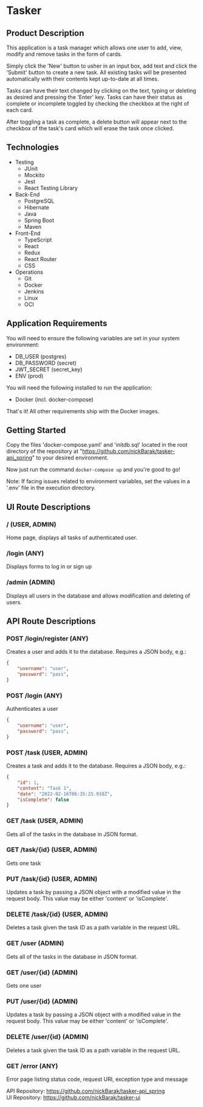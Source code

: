 # Tasker

## Product Description
This application is a task manager which allows one user to add, view, modify and remove tasks in the form of cards.  

Simply click the 'New' button to usher in an input box, add text and click the 'Submit' button to create a new task. All existing tasks will be presented automatically with their contents kept up-to-date at all times.  

Tasks can have their text changed by clicking on the text, typing or deleting as desired and pressing the 'Enter' key. Tasks can have their status as complete or incomplete toggled by checking the checkbox at the right of each card.  

After toggling a task as complete, a delete button will appear next to the checkbox of the task's card which will erase the task once clicked.  


## Technologies
- Testing  
	- JUnit
	- Mockito
	- Jest
	- React Testing Library
- Back-End  
	- PostgreSQL
	- Hibernate
	- Java
	- Spring Boot
	- Maven
- Front-End  
	- TypeScript
	- React
	- Redux
	- React Router
	- CSS
- Operations  
	- Git
	- Docker
	- Jenkins
	- Linux
	- OCI


## Application Requirements
You will need to ensure the following variables are set in your system environment:
- DB_USER (postgres)
- DB_PASSWORD (secret)
- JWT_SECRET (secret_key)
- ENV (prod)

You will need the following installed to run the application:
- Docker (incl. docker-compose)

That's it! All other requirements ship with the Docker images. 

## Getting Started
Copy the files 'docker-compose.yaml' and 'initdb.sql' located in the root directory of the repository at "https://github.com/nickBarak/tasker-api_spring" to your desired environment.

Now just run the command ```docker-compose up``` and you're good to go!  

Note: If facing issues related to environment variables, set the values in a '.env' file in the execution directory.  


## UI Route Descriptions

### / (USER, ADMIN)
Home page, displays all tasks of authenticated user.  

### /login (ANY)
Displays forms to log in or sign up

### /admin (ADMIN)
Displays all users in the database and allows modification and deleting of users.

## API Route Descriptions

### POST /login/register (ANY)
Creates a user and adds it to the database. Requires a JSON body, e.g.:
```json
{
	"username": "user",
	"password": "pass",
}
```  

### POST /login (ANY)
Authenticates a user
```json
{
	"username": "user",
	"password": "pass",
}
```  


### POST /task (USER, ADMIN)
Creates a task and adds it to the database. Requires a JSON body, e.g.:
```json
{
	"id": 1,
	"content": "Task 1",
	"date": "2022-02-16T06:35:25.910Z",
	"isComplete": false
}
```

### GET /task (USER, ADMIN)
Gets all of the tasks in the database in JSON format.

### GET /task/{id} (USER, ADMIN)
Gets one task

### PUT /task/{id} (USER, ADMIN)
Updates a task by passing a JSON object with a modified value in the request body. This value may be either 'content' or 'isComplete'.

### DELETE /task/{id} (USER, ADMIN)
Deletes a task given the task ID as a path variable in the request URL.  


### GET /user (ADMIN)
Gets all of the tasks in the database in JSON format.

### GET /user/{id} (ADMIN)
Gets one user

### PUT /user/{id} (ADMIN)
Updates a task by passing a JSON object with a modified value in the request body. This value may be either 'content' or 'isComplete'.

### DELETE /user/{id} (ADMIN)
Deletes a task given the task ID as a path variable in the request URL.  


### GET /error (ANY)
Error page listing status code, request URI, exception type and message

API Repository: https://github.com/nickBarak/tasker-api_spring  
UI Repository: https://github.com/nickBarak/tasker-ui
